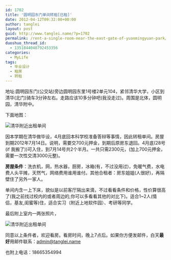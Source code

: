 ```yaml
---
id: 1702
title: '圆明园东门单间转租[已租]'
date: 2012-04-12T09:32:00+00:00
author: tanglei
layout: post
guid: http://www.tanglei.name/?p=1702
permalink: /rent-a-single-room-near-the-east-gate-of-yuanmingyuan-park/
duoshuo_thread_id:
  - 1351844048792453356
categories:
  - MyLife
tags:
  - 毕业设计
  - 租房
  - 转租
---
```

地址:圆明园东门(公交站)旁边圆明园东里1号楼2单元104，紧邻清华大学，小区到清华(北门)骑车3分钟左右。走路应该10多分钟吧(我没走过)。周围是北体，圆明园，清华附中。

下面地图：

<img src="http://www.tanglei.name/wp-content/uploads/2012/04/041212_0131_1.png" alt="清华附近出租单间" data-pinit="registered" />

因本学期在清华做毕设，4月底回本科学校准备答辩等事情，因此转租单间。房屋到期2012年7月14日。说明，需要交700元押金，到期后原房东退回。4月底(28号(if 我搬了))可入住，到7月14号共2个半月。一共只需2300元，(加上700元押金，需要一次性交清3000元整)。

**房屋条件**：洗衣机，网，热水器，厨房，冰箱(有，不过没用过)，免暖气费，水电费人头平摊，天然气，网络费用谁用谁付。其他合租者：房东姐姐(人很好)，再隔壁住了另外一家人。

单间内含一上下床，貌似是以前客厅隔出来滴，不过看看条件和价格，性价算很高了(我之前找过校内的或者周边的,你可以多看看其他的对比下)。适合1~2人(情侣，基友,闺蜜等)住，适合实习（附近上地软件园）、考研等同学。

最后附上室内一两张照片，

<img src="http://www.tanglei.name/wp-content/uploads/2012/04/041212_0131_2.png" alt="清华附近出租单间" data-pinit="registered" />

同意以上条件者，欢迎看房。看房时间，晚上7点后。如果你方便发邮件，白天**最好**用邮件联系：<admin@tanglei.name>

也附上电话：18665354994